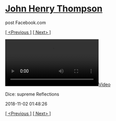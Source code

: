 # [John Henry Thompson](../README.md)
post Facebook.com

[[ <Previous ]](2018-11-03-1.md) [[ Next> ]](2018-11-02-2.md)

[![](../media/2018-11-02/Dice-supreme-Reflections.mp4)](../README.md)

Dice: supreme Reflections

2018-11-02 01:48:26

[[ <Previous ]](2018-11-03-1.md) [[ Next> ]](2018-11-02-2.md)